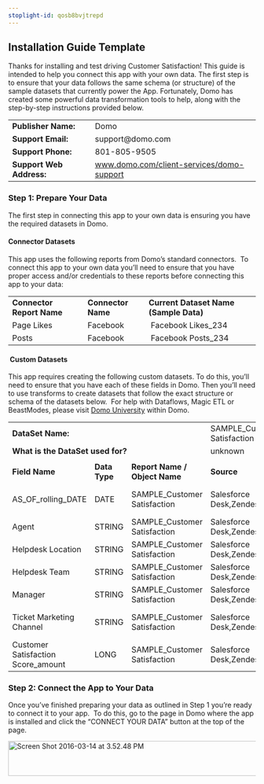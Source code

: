 ```yaml
---
stoplight-id: qosb8bvjtrepd
---
```


<div class="col-md-12 content-panel">
                <h2>Installation Guide Template</h2>
                <p></p><p>Thanks for installing and test driving <span id="title">Customer Satisfaction</span>! This guide is intended to help you connect this app with your own data. The first step is to ensure that your data follows the same schema (or structure) of the sample datasets that currently power the App. Fortunately, Domo has created some powerful data transformation tools to help, along with the step-by-step instructions provided below.</p>
<table>
<tbody>
<tr>
<td><strong>Publisher Name:</strong></td>
<td>Domo</td>
</tr>
<tr>
<td><strong>Support Email:</strong></td>
<td>support@domo.com</td>
</tr>
<tr>
<td><strong>Support Phone:</strong></td>
<td>801-805-9505</td>
</tr>
<tr>
<td><strong>Support Web Address:</strong></td>
<td><a href="http://www.domo.com/client-services/domo-support" target="_blank">www.domo.com/client-services/domo-support</a></td>
</tr>
</tbody>
</table>
<div id="Step%201:%20Identify%20Required%20Data%20Fields" class="doc-row">
<h3 class="doc-row-title">Step 1: Prepare Your Data</h3>
<div class="small-pad-bottom">
<p>The first step in connecting this app to your own data is ensuring you have the required&nbsp;datasets in Domo.</p>
<h4>Connector Datasets</h4>
</div>
<div class="small-pad-bottom">
<p>This app uses the following reports&nbsp;from Domo’s standard connectors. &nbsp;To connect this app to your own data you’ll need to ensure that you have proper access and/or credentials to these&nbsp;reports before connecting this app to your data:</p>
<table>
<tbody>
<tr>
<td><strong>Connector Report Name</strong></td>
<td><strong>Connector Name</strong></td>
<td><strong>Current&nbsp;Dataset Name (Sample Data)</strong></td>
</tr>
<tr>
<td>Page Likes</td>
<td>Facebook</td>
<td>&nbsp;Facebook Likes_234</td>
</tr>
<tr>
<td>Posts</td>
<td>Facebook</td>
<td>&nbsp;Facebook Posts_234</td>
</tr>
</tbody>
</table>
<h4>&nbsp;<strong>Custom Datasets</strong></h4>
<p>This app requires creating the following custom datasets. To do this, you’ll need to ensure that you have each of these fields in Domo. Then you’ll need to use transforms to create datasets that follow the exact structure or schema of the datasets below. &nbsp;For help with Dataflows, Magic ETL or BeastModes, please visit <a href="https://university.domo.com/" target="_blank">Domo University</a> within Domo.</p>
<div id="custom-data-container">
<table id="SAMPLE_Customer-Satisfaction">
<tbody>
<tr>
<td colspan="3"><strong>DataSet Name:</strong></td>
<td class="value" colspan="3">SAMPLE_Customer Satisfaction</td>
</tr>
<tr>
<td colspan="3"><strong>What is the DataSet used for?</strong></td>
<td class="value" colspan="3">unknown</td>
</tr>
<tr>
<td colspan="6"></td>
</tr>
<tr>
<td><strong>Field Name</strong></td>
<td><strong>Data Type</strong></td>
<td><strong>Report Name / Object Name</strong></td>
<td><strong>Source </strong></td>
<td colspan="2"><strong>Description of Field</strong></td>
</tr>
<tr>
<td>AS_OF_rolling_DATE</td>
<td>DATE</td>
<td>SAMPLE_Customer Satisfaction</td>
<td>Salesforce Desk,Zendesk</td>
<td colspan="2">Date of tracked metrics</td>
</tr>
<tr>
<td>Agent</td>
<td>STRING</td>
<td>SAMPLE_Customer Satisfaction</td>
<td>Salesforce Desk,Zendesk</td>
<td colspan="2">Agent</td>
</tr>
<tr>
<td>Helpdesk Location</td>
<td>STRING</td>
<td>SAMPLE_Customer Satisfaction</td>
<td>Salesforce Desk,Zendesk</td>
<td colspan="2">Helpdesk location</td>
</tr>
<tr>
<td>Helpdesk Team</td>
<td>STRING</td>
<td>SAMPLE_Customer Satisfaction</td>
<td>Salesforce Desk,Zendesk</td>
<td colspan="2">Helpdesk team</td>
</tr>
<tr>
<td>Manager</td>
<td>STRING</td>
<td>SAMPLE_Customer Satisfaction</td>
<td>Salesforce Desk,Zendesk</td>
<td colspan="2">Name of manager</td>
</tr>
<tr>
<td>Ticket Marketing Channel</td>
<td>STRING</td>
<td>SAMPLE_Customer Satisfaction</td>
<td>Salesforce Desk,Zendesk</td>
<td colspan="2">Ticket marketing channel</td>
</tr>
<tr>
<td>Customer Satisfaction Score_amount</td>
<td>LONG</td>
<td>SAMPLE_Customer Satisfaction</td>
<td>Salesforce Desk,Zendesk</td>
<td colspan="2">Customer satisfaction score</td>
</tr>
</tbody>
</table>
<h3 class="doc-row-title"></h3>
<h3 class="doc-row-title">Step 2: Connect the App to Your&nbsp;Data</h3>
<div class="small-pad-bottom">
<div class="small-pad-bottom">
<div class="small-pad-bottom">
<p>Once you’ve finished preparing your data as outlined in Step 1 you’re ready to connect it to your app. &nbsp;To do this, go to the page in Domo where the app is&nbsp;installed and click the “CONNECT YOUR DATA” button at the top of the page.</p>
</div>
</div>
<p><img loading="lazy" class="alignnone size-full wp-image-1207" src="https://s3.amazonaws.com/development.domo.com/wp-content/uploads/2016/03/14155707/Screen-Shot-2016-03-14-at-3.52.48-PM1.png" alt="Screen Shot 2016-03-14 at 3.52.48 PM" width="1158" height="71"></p>
<h3 class="doc-row-title"></h3>
<div class="small-pad-bottom"></div>
</div>
</div>
</div>
</div>
<p></p>            </div>
